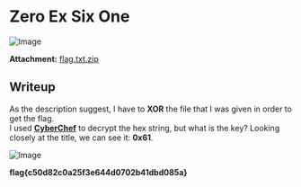 # Zero Ex Six One
![Image](https://github.com/user-attachments/assets/a05c4068-d6e2-46a7-b941-86ac65b935f0)

**Attachment:** [flag.txt.zip](https://github.com/user-attachments/files/19055064/flag.txt.zip)

## Writeup

As the description suggest, I have to **XOR** the file that I was given in order to get the flag.  
I used **[CyberChef](https://gchq.github.io/CyberChef/)** to decrypt the hex string, but what is the key? Looking closely at the title, we can see it: **0x61**.

![Image](https://github.com/user-attachments/assets/a137a977-67cb-4f78-8b5a-9715afa8b2e5)

**flag{c50d82c0a25f3e644d0702b41dbd085a}**
